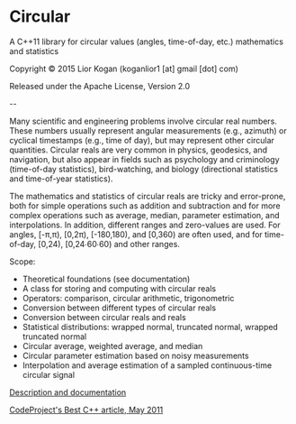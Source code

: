# Circular

A C++11 library for circular values (angles, time-of-day, etc.) mathematics and statistics

Copyright © 2015 Lior Kogan (koganlior1 [at] gmail [dot] com)

Released under the Apache License, Version 2.0

--

Many scientific and engineering problems involve circular real numbers. These numbers usually represent angular measurements (e.g., azimuth) or cyclical timestamps (e.g., time of day), but may represent other circular quantities. Circular reals are very common in physics, geodesics, and navigation, but also appear in fields such as psychology and criminology (time-of-day statistics), bird-watching, and biology (directional statistics and time-of-year statistics).

The mathematics and statistics of circular reals are tricky and error-prone, both for simple operations such as addition and subtraction and for more complex operations such as average, median, parameter estimation, and interpolations. In addition, different ranges and zero-values are used. For angles, [-π,π), [0,2π), [-180,180), and [0,360) are often used, and for time-of-day, [0,24), [0,24∙60∙60) and other ranges.

Scope:

- Theoretical foundations (see documentation)
- A class for storing and computing with circular reals
- Operators: comparison, circular arithmetic, trigonometric
- Conversion between different types of circular reals
- Conversion between circular reals and reals
- Statistical distributions: wrapped normal, truncated normal, wrapped truncated normal 
- Circular average, weighted average, and median
- Circular parameter estimation based on noisy measurements 
- Interpolation and average estimation of a sampled continuous-time circular signal

[Description and documentation](https://github.com/LiorKogan/Circular/blob/main/Doc/Circular.pdf)

[CodeProject's Best C++ article, May 2011](https://www.codeproject.com/Articles/190833/Circular-Values-Math-and-Statistics-with-Cplusplus)

